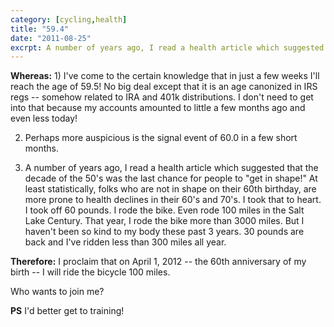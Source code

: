 ```yaml
---
category: [cycling,health]
title: "59.4"
date: "2011-08-25"
excrpt: A number of years ago, I read a health article which suggested that the decade of the 50's was the last chance for people to "get in shape!" 
---
```


**Whereas:** 1) I've come to the certain knowledge that in just a few weeks I'll reach the age of 59.5! No big deal except that it is an age canonized in IRS regs -- somehow related to IRA and 401k distributions. I don't need to get into that because my accounts amounted to little a few months ago and even less today!

2) Perhaps more auspicious is the signal event of 60.0 in a few short months.

3) A number of years ago, I read a health article which suggested that the decade of the 50's was the last chance for people to "get in shape!" At least statistically, folks who are not in shape on their 60th birthday, are more prone to health declines in their 60's and 70's. I took that to heart. I took off 60 pounds. I rode the bike. Even rode 100 miles in the Salt Lake Century. That year, I rode the bike more than 3000 miles. But I haven't been so kind to my body these past 3 years. 30 pounds are back and I've ridden less than 300 miles all year.

**Therefore:** I proclaim that on April 1, 2012 -- the 60th anniversary of my birth -- I will ride the bicycle 100 miles.

Who wants to join me?

**PS** I'd better get to training!
